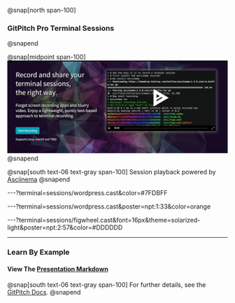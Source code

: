 @snap[north span-100]
### GitPitch Pro Terminal Sessions
@snapend

@snap[midpoint span-100]
![](assets/img/asciinema-splash.jpg)
@snapend

@snap[south text-06 text-gray span-100]
Session playback powered by [Asciinema](https://asciinema.org)
@snapend

---?terminal=sessions/wordpress.cast&color=#7FDBFF

---?terminal=sessions/wordpress.cast&poster=npt:1:33&color=orange

---?terminal=sessions/figwheel.cast&font=16px&theme=solarized-light&poster=npt:2:57&color=#DDDDDD

---

### Learn By Example
#### View The <a target="_blank" href="https://github.com/gitpitch/feature-demo/blob/terminal-sessions/PITCHME.md">Presentation Markdown</a>

@snap[south text-06 text-gray span-100]
For further details, see the [GitPitch Docs](https://gitpitch.com/docs/code-features/terminal-sessions).
@snapend
